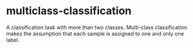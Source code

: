 # multiclass-classification
A classification task with more than two classes. Multi-class classification makes the assumption that each sample is assigned to one and only one label.
